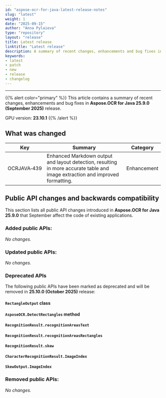 ```yaml
---
id: "aspose-ocr-for-java-latest-release-notes"
slug: "latest"
weight: 1
date: "2025-09-15"
author: "Anna Pylaieva"
type: "repository"
layout: "release"
title: Latest release
linktitle: "Latest release"
description: A summary of recent changes, enhancements and bug fixes in the latest release of Aspose.OCR for Java.
keywords:
- latest
- patch
- new
- release
- changelog
---
```


---

{{% alert color="primary" %}}
This article contains a summary of recent changes, enhancements and bug fixes in **Aspose.OCR for Java 25.9.0 (September 2025)** release.

GPU version: **23.10.1**
{{% /alert %}}

## What was changed

Key | Summary | Category
--- | ------- | --------
OCRJAVA&#8209;439 | Enhanced Markdown output and layout detection, resulting in more accurate table and image extraction and improved formatting. | Enhancement

## Public API changes and backwards compatibility

This section lists all public API changes introduced in **Aspose.OCR for Java 25.9.0** that September affect the code of existing applications.

### Added public APIs:

_No changes._


### Updated public APIs:

_No changes._

### Deprecated APIs

The following public APIs have been marked as deprecated and will be removed in **25.10.0 (October 2025)** release:

#### `RectangleOutput` class

#### `AsposeOCR.DetectRectangles` method

#### `RecognitionResult.recognitionAreasText`

#### `RecognitionResult.recognitionAreasRectangles`

#### `RecognitionResult.skew`

#### `CharacterRecognitionResult.ImageIndex`

#### `SkewOutput.ImageIndex`


### Removed public APIs:

_No changes._

